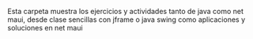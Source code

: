 Esta carpeta muestra los ejercicios y actividades tanto de java como net maui, desde clase sencillas con jframe o java swing como aplicaciones y soluciones en net maui
